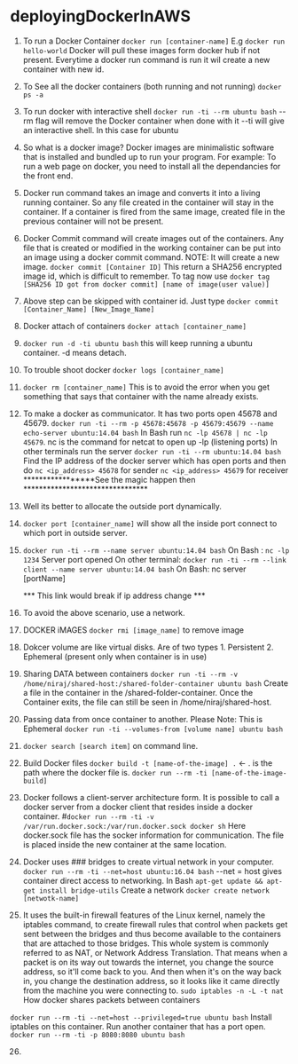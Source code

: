 # deployingDockerInAWS


1. To run a Docker Container 
  `docker run [container-name]` E.g `docker run hello-world`
  Docker will pull these images form docker hub if not present. Everytime a docker run command is run it wil create a new container with new id.
  
2. To See all the docker containers (both running and not running)
  `docker ps -a`

3. To run docker with interactive shell `docker run -ti --rm ubuntu bash`
    --rm flag will remove the Docker container when done with it
    --ti will give an interactive shell. In this case for ubuntu

4. So what is a docker image? 
    Docker images are minimalistic software that is installed and bundled up to run your program. For example: To run a web page on       docker, you need to install all the dependancies for the front end. 
    
5. Docker run command takes an image and converts it into a living running container. So any file created in the container will stay in the container. If a container is fired from the same image, created file in the previous container will not be present. 

6. Docker Commit command will create images out of the containers. Any file that is created or modified in the working container can be put into an image using a docker commit command. NOTE: It will create a new image.
  `docker commit [Container ID]` 
  This return a SHA256 encrypted image id, which is difficult to remember. To tag now use 
  `docker tag [SHA256 ID got from docker commit] [name of image(user value)]`

7. Above step can be skipped with container id. Just type `docker commit [Container_Name] [New_Image_Name]`

8. Docker attach of containers `docker attach [container_name]`
9. `docker run -d -ti ubuntu bash` this will keep running a ubuntu container. -d means detach.
10. To trouble shoot docker `docker logs [container_name]`

11. `docker rm [container_name]` This is to avoid the error when you get something that says that container with the name already exists.

12. To make a docker as communicator. It has two ports open 45678 and 45679.
  `docker run -ti --rm -p 45678:45678 -p 45679:45679 --name echo-server ubuntu:14.04 bash`
  In Bash run `nc -lp 45678 | nc -lp 45679`. nc is the command for netcat to open up -lp (listening ports)
  In other terminals run the server `docker run -ti --rm ubuntu:14.04 bash`
  Find the IP address of the docker server which has open ports and then do 
  `nc <ip_address> 45678` for sender
  `nc <ip_address> 45679` for receiver
  *****************See the magic happen then ********************************
  
13. Well its better to allocate the outside port dynamically. 
14. `docker port [container_name]` will show all the inside port connect to which port in outside server.
15. `docker run -ti --rm --name server ubuntu:14.04 bash`
    On Bash : `nc -lp 1234` Server port opened
    On other terminal: `docker run -ti --rm --link client --name server ubuntu:14.04 bash`
    On Bash: nc server [portName]
    
    *** This link would break if ip address change ***
 
 16. To avoid the above scenario, use a network. 
 
 17. DOCKER iMAGES `docker rmi [image_name]` to remove image
 
 18. Dokcer volume are like virtual disks. Are of two types 1. Persistent 2. Ephemeral (present only when container is in use)
 19.  Sharing DATA between containers
      `docker run -ti --rm -v /home/niraj/shared-host:/shared-folder-container ubuntu bash`
      Create a file in the container in the /shared-folder-container.
      Once the Container exits, the file can still be seen in /home/niraj/shared-host. 
      
  20. Passing data from once container to another. Please Note: This is Ephemeral
      `docker run -ti --volumes-from [volume name] ubuntu bash`
  
  21. `docker search [search item]` on command line. 
  
  22. Build Docker files `docker build -t [name-of-the-image] .` <- . is the path where the docker file is.
      `docker run --rm -ti [name-of-the-image-build]`
      
  23. Docker follows a client-server architecture form. It is possible to call a docker server from a docker client that 
  resides inside a docker container. 
  #`docker run --rm -ti -v /var/run.docker.sock:/var/run.docker.sock docker sh`
  Here docker.sock file has the socker information for communication. The file is placed inside the new container at the same location.
  
  24. Docker uses ### bridges to create virtual network in your computer. 
      `docker run --rm -ti --net=host ubuntu:16.04 bash` --net = host gives container direct access to networking.
     In Bash `apt-get update && apt-get install bridge-utils`
     Create a network `docker create network [netwotk-name]`
  
  25. It uses the built-in firewall features of the Linux kernel, namely the iptables command, to create firewall rules that control when packets get sent between the bridges and thus become available to the containers that are attached to those bridges. This whole system is commonly referred to as NAT, or Network Address Translation. That means when a packet is on its way out towards the internet, you change the source address, so it'll come back to you. And then when it's on the way back in, you change the destination address, so it looks like it came directly from the machine you were connecting to.
  `sudo iptables -n -L -t nat`
  How docker shares packets between containers 
  
  `docker run --rm -ti --net=host --privileged=true ubuntu bash`
  Install iptables on this container. Run another container that has a port open. `docker run --rm -ti -p 8080:8080 ubuntu bash` 
  
  26. 
